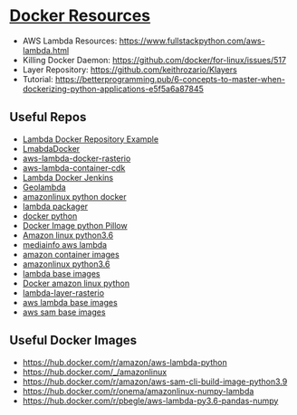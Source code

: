# [Docker Resources](https://www.freecodecamp.org/news/the-docker-handbook/)

- AWS Lambda Resources: https://www.fullstackpython.com/aws-lambda.html
- Killing Docker Daemon: https://github.com/docker/for-linux/issues/517
- Layer Repository: https://github.com/keithrozario/Klayers
- Tutorial: https://betterprogramming.pub/6-concepts-to-master-when-dockerizing-python-applications-e5f5a6a87845

## Useful Repos

- [Lambda Docker Repository Example](https://github.com/soumilshah1995/PythonLambdaDockerECR)
- [LmabdaDocker](https://github.com/aksdeep/lambdadocker)
- [aws-lambda-docker-rasterio](https://github.com/addresscloud/aws-lambda-docker-rasterio)
- [aws-lambda-container-cdk](https://github.com/ramonmarrero/aws-lambda-container-cdk)
- [Lambda Docker Jenkins](https://github.com/djFooFoo/aws-lambda-add-article)
- [Geolambda](https://github.com/developmentseed/geolambda)
- [amazonlinux python docker](https://github.com/rennancockles/amazonlinux-python-buildpack-docker)
- [lambda packager](https://github.com/lorenzoh/lambda-packager)
- [docker python](https://github.com/EWS-Network/docker-python)
- [Docker Image python Pillow](https://github.com/python-pillow/docker-images)
- [Amazon linux python3.6](https://github.com/techinasia/amazon-linux-python3.6)
- [mediainfo aws lambda](https://github.com/iandow/mediainfo_aws_lambda)
- [amazon container images](https://github.com/amazonlinux/container-images)
- [amazonlinux python3.6](https://github.com/developmentseed/amazonlinux-python3)
- [lambda base images](https://github.com/aws/aws-lambda-base-images)
- [Docker amazon linux python](https://github.com/RealSalmon/docker-amazonlinux-python)
- [lambda-layer-rasterio](https://github.com/mojodna/lambda-layer-rasterio)
- [aws lambda base images](https://github.com/aws/aws-lambda-base-images)
- [aws sam base images](https://github.com/aws/aws-sam-build-images)

## Useful Docker Images

- https://hub.docker.com/r/amazon/aws-lambda-python
- https://hub.docker.com/_/amazonlinux
- https://hub.docker.com/r/amazon/aws-sam-cli-build-image-python3.9
- https://hub.docker.com/r/onema/amazonlinux-numpy-lambda
- https://hub.docker.com/r/pbegle/aws-lambda-py3.6-pandas-numpy
